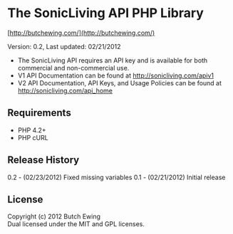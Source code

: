 # The SonicLiving API PHP Library #
[http://butchewing.com/](http://butchewing.com/)

Version: 0.2, Last updated: 02/21/2012

* The SonicLiving API requires an API key and is available for both commercial and non-commercial use.
* V1 API Documentation can be found at http://sonicliving.com/apiv1
* V2 API Documentation, API Keys, and Usage Policies can be found at http://sonicliving.com/api_home


## Requirements ##

* PHP 4.2+
* PHP cURL


## Release History ##

0.2 - (02/23/2012) Fixed missing variables
0.1 - (02/21/2012) Initial release


## License ##
Copyright (c) 2012 Butch Ewing  
Dual licensed under the MIT and GPL licenses.  
